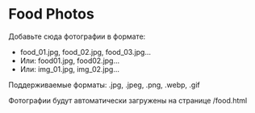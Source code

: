 # Food Photos

Добавьте сюда фотографии в формате:
- food_01.jpg, food_02.jpg, food_03.jpg...
- Или: food01.jpg, food02.jpg...
- Или: img_01.jpg, img_02.jpg...

Поддерживаемые форматы: .jpg, .jpeg, .png, .webp, .gif

Фотографии будут автоматически загружены на странице /food.html
